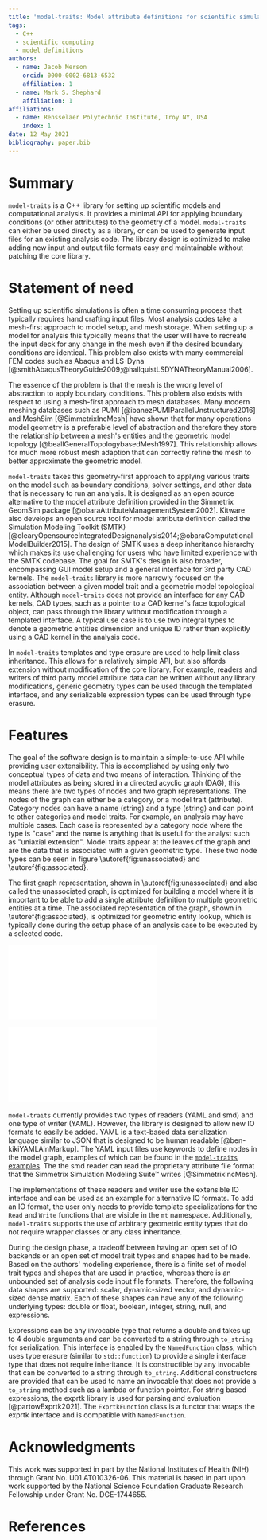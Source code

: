 ```yaml
---
title: 'model-traits: Model attribute definitions for scientific simulations in C++'
tags:
  - C++
  - scientific computing
  - model definitions
authors:
  - name: Jacob Merson
    orcid: 0000-0002-6813-6532
    affiliation: 1
  - name: Mark S. Shephard
    affiliation: 1
affiliations:
  - name: Rensselaer Polytechnic Institute, Troy NY, USA
    index: 1
date: 12 May 2021
bibliography: paper.bib
---
```


# Summary
`model-traits` is a C++ library for setting up scientific models and computational analysis. It provides a minimal API for applying boundary conditions (or other attributes) to the geometry of a model. `model-traits` can either be used directly as a library, or can be used to generate input files for an existing analysis code. The library design is optimized to make adding new input and output file formats easy and maintainable without patching the core library. 

# Statement of need
Setting up scientific simulations is often a time consuming process that typically requires hand crafting input files. Most analysis codes take a mesh-first approach to model setup, and mesh storage. When setting up a model for analysis this typically means that the user will have to recreate the input deck for any change in the mesh even if the desired boundary conditions are identical. This problem also exists with many commercial FEM codes such as Abaqus and LS-Dyna [@smithAbaqusTheoryGuide2009;@hallquistLSDYNATheoryManual2006].

The essence of the problem is that the mesh is the wrong level of abstraction to apply boundary conditions. This problem also exists with respect to using a mesh-first approach to mesh databases. Many modern meshing databases such as PUMI [@ibanezPUMIParallelUnstructured2016] and MeshSim [@SimmetrixIncMesh] have shown that for many operations model geometry is a preferable level of abstraction and therefore they store the relationship between a mesh's entities and the geometric model topology [@beallGeneralTopologybasedMesh1997]. This relationship allows for much more robust mesh adaption that can correctly refine the mesh to better approximate the geometric model.

`model-traits` takes this geometry-first approach to applying various traits on the model such as boundary conditions, solver settings, and other data that is necessary to run an analysis. It is designed as an open source alternative to the model attribute definition provided in the Simmetrix GeomSim package [@obaraAttributeManagementSystem2002]. Kitware also develops an open source tool for model attribute definition called the Simulation Modeling Toolkit (SMTK) [@olearyOpensourceIntegratedDesignanalysis2014;@obaraComputationalModelBuilder2015]. The design of SMTK uses a deep inheritance hierarchy which makes its use challenging for users who have limited experience with the SMTK codebase. The goal for SMTK's design is also broader, encompassing GUI model setup and a general interface for 3rd party CAD kernels. The `model-traits` library is more narrowly focused on the association between a given model trait and a geometric model topological entity. Although `model-traits` does not provide an interface for any CAD kernels, CAD types, such as a pointer to a CAD kernel's face topological object, can pass through the library without modification through a templated interface. A typical use case is to use two integral types to denote a geometric entities dimension and unique ID rather than explicitly using a CAD kernel in the analysis code. 

In `model-traits` templates and type erasure are used to help limit class inheritance. This allows for a relatively simple API, but also affords extension without modification of the core library. For example, readers and writers of third party model attribute data can be written without any library modifications, generic geometry types can be used through the templated interface, and any serializable expression types can be used through type erasure.

# Features

The goal of the software design is to maintain a simple-to-use API while providing user extensibility. This is accomplished by using only two conceptual types of data and two means of interaction. Thinking of the model attributes as being stored in a directed acyclic graph (DAG), this means there are two types of nodes and two graph representations. The nodes of the graph can either be a category, or a model trait (attribute). Category nodes can have a name (string) and a type (string) and can point to other categories and model traits. For example, an analysis may have multiple cases. Each case is represented by a category node where the type is "case" and the name is anything that is useful for the analyst such as "uniaxial extension". Model traits appear at the leaves of the graph and are the data that is associated with a given geometric type. These two node types can be seen in figure \autoref{fig:unassociated} and \autoref{fig:associated}.

The first graph representation, shown in  \autoref{fig:unassociated} and also called the unassociated graph, is optimized for building a model where it is important to be able to add a single attribute definition to multiple geometric entities at a time. The associated representation of the graph, shown in \autoref{fig:associated}, is optimized for geometric entity lookup, which is typically done during the setup phase of an analysis case to be executed by a selected code. 

![Unassociated graph representation of an example multiscale finite element simulation. Node types are listed on all nodes. If a node has an optional name it is surrounded in quotations.\label{fig:unassociated}](unassociated_graph.pdf)

![Associated Graph representation of the "uniaxial compression" analysis case. Node types are listed on all nodes. If a node has an optional name it is surrounded in quotations.\label{fig:associated}](associated_graph.pdf)

`model-traits` currently provides two types of readers (YAML and smd) and one type of writer (YAML). However, the library is designed to allow new IO formats to easily be added. YAML is a text-based data serialization language similar to JSON that is designed to be human readable [@ben-kikiYAMLAinMarkup]. The YAML input files use keywords to define nodes in the model graph, examples of which can be found in the [`model-traits` examples](https://github.com/jacobmerson/model-traits/tree/main/examples/inputs). The the smd reader can read the proprietary attribute file format that the Simmetrix Simulation Modeling Suite™ writes [@SimmetrixIncMesh].

The implementations of these readers and writer use the extensible IO interface and can be used as an example for alternative IO formats. To add an IO format, the user only needs to provide template specializations for the `Read` and `Write` functions that are visible in the `mt` namespace. Additionally, `model-traits` supports the use of arbitrary geometric entity types that do not require wrapper classes or any class inheritance.

During the design phase, a tradeoff between having an open set of IO backends or an open set of model trait types and shapes had to be made. Based on the authors' modeling experience, there is a finite set of model trait types and shapes that are used in practice, whereas there is an unbounded set of analysis code input file formats. Therefore, the following data shapes are supported: scalar, dynamic-sized vector, and dynamic-sized dense matrix. Each of these shapes can have any of the following underlying types: double or float, boolean, integer, string, null, and expressions.

Expressions can be any invocable type that returns a double and takes up to 4 double arguments and can be converted to a string through `to_string` for serialization. This interface is enabled by the `NamedFunction` class, which uses type erasure (similar to `std::function`) to provide a single interface type that does not require inheritance. It is constructible by any invocable that can be converted to a string through `to_string`. Additional constructors are provided that can be used to name an invocable that does not provide a `to_string` method such as a lambda or function pointer. For string based expressions, the exprtk library is used for parsing and evaluation [@partowExprtk2021]. The `ExprtkFunction` class is a functor that wraps the exprtk interface and is compatible with `NamedFunction`.

# Acknowledgments
This work was supported in part by the National Institutes of Health (NIH) through Grant No. U01 AT010326-06. This material is based in part upon work supported by the National Science Foundation Graduate Research Fellowship under Grant No. DGE-1744655.

# References
